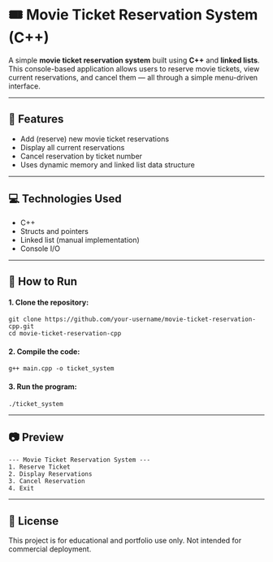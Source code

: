 # 🎟️ Movie Ticket Reservation System (C++)

A simple **movie ticket reservation system** built using **C++** and **linked lists**. This console-based application allows users to reserve movie tickets, view current reservations, and cancel them — all through a simple menu-driven interface.

---

## 📌 Features

- Add (reserve) new movie ticket reservations
- Display all current reservations
- Cancel reservation by ticket number
- Uses dynamic memory and linked list data structure

---

## 💻 Technologies Used

- C++
- Structs and pointers
- Linked list (manual implementation)
- Console I/O

---

## 🚀 How to Run

#### 1. Clone the repository:

```
git clone https://github.com/your-username/movie-ticket-reservation-cpp.git
cd movie-ticket-reservation-cpp
```

#### 2. Compile the code:

```
g++ main.cpp -o ticket_system
```

#### 3. Run the program:

```
./ticket_system
```

---

## 📷 Preview

```
--- Movie Ticket Reservation System ---
1. Reserve Ticket
2. Display Reservations
3. Cancel Reservation
4. Exit
```

---

## 📃 License
This project is for educational and portfolio use only. Not intended for commercial deployment.
